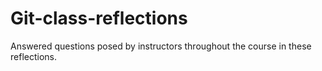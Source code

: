 # Git-class-reflections
Answered questions posed by instructors throughout the course in these reflections.
